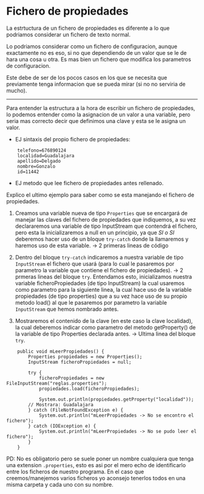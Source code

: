 # Fichero de propiedades
La estrtuctura de un fichero de propiedades es diferente a lo que podriamos considerar un fichero de texto normal. 

Lo podriamos considerar como un fichero de configuracion, aunque exactamente no es eso, si no que dependiendo de un valor que se le de hara una cosa u otra. Es mas bien un fichero que modifica los parametros de configuracion.

Este debe de ser de los pocos casos en los que se necesita que previamente tenga informacion que se pueda mirar (si no no serviria de mucho).

---
Para entender la estructura a la hora de escribir un fichero de propiedades, lo podemos entender como la asignacion de un valor a una variable, pero seria mas correcto decir que definimos una clave y esta se le asigna un valor.

+ EJ sintaxis del propio fichero de propiedades:
```
	telefono=676890124
	localidad=Guadalajara
	apellido=Delgado
	nombre=Gonzalo
	id=11442
```
+ EJ metodo que lee fichero de propiedades antes rellenado.

Explico el ultimo ejemplo para saber como se esta manejando el fichero de propiedades.

1. Creamos una variable nueva de tipo ```Properties``` que se encargará de manejar las claves del fichero de propiedades que indiquemos, a su vez declararemos una variable de tipo InputStream que contendrá el fichero, pero esta la inicializaremos a null en un principio, ya que _SI o SI_ deberemos hacer uso de un bloque ```try-catch``` donde la llamaremos y haremos uso de esta variable. -> 2 primeras lineas de código

2. Dentro del bloque ```try-catch``` indicaremos a nuestra variable de tipo ```InputStream``` el fichero que usará (para lo cual le pasaremos por parametro la variable que contiene el fichero de propiedades). -> 2 prmeras lineas del bloque ```try```.
   Entendamos esto, inicializamos nuestra variable ficheroPropiedades (de tipo InputStream) la cual usaremos como parametro para la siguiente linea, la cual hace uso de la variable propiedades (de tipo properties) que a su vez hace uso de su propio metodo load() al que le pasaremos por parametro la variable ```InputStream``` que hemos nombrado antes.


3. Mostraremos el contenido de la clave (en este caso la clave localidad), la cual deberemos indicar como parametro del metodo getProperty() de la variable de tipo Properties declarada antes. -> Ultima linea del bloque ```try```.

```
	public void mLeerPropiedades() {
	    Properties propiedades = new Properties();
	    InputStream ficheroPropiedades = null;

	    try {
	        ficheroPropiedades = new FileInputStream("reglas.properties");
	        propiedades.load(ficheroPropiedades);

	        System.out.println(propiedades.getProperty("localidad"));
		// Mostrara: Guadalajara
	    } catch (FileNotFoundException e) {
	        System.out.println("mLeerPropiedades -> No se encontro el fichero");
	    } catch (IOException e) {
	        System.out.println("mLeerPropiedades -> No se pudo leer el fichero");
	    }
	}
```

PD: No es obligatorio pero se suele poner un nombre cualquiera que tenga una extension ```.properties```, esto es asi por el mero echo de identificarlo entre los ficheros de nuestro programa. En el caso que creemos/manejemos varios ficheros yo aconsejo tenerlos todos en una misma carpeta y cada uno con su nombre.
